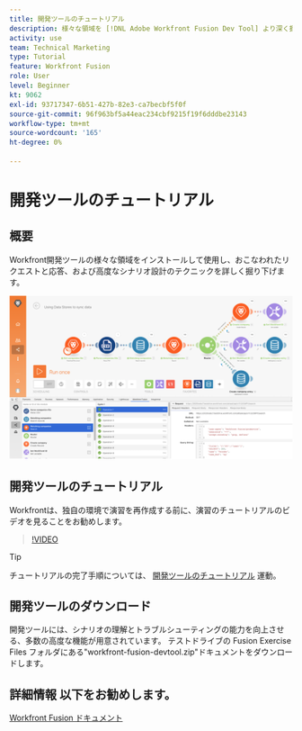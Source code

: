 ```yaml
---
title: 開発ツールのチュートリアル
description: 様々な領域を [!DNL Adobe Workfront Fusion Dev Tool] より深く掘り下げてシナリオ設計のテクニックを掘り下げる
activity: use
team: Technical Marketing
type: Tutorial
feature: Workfront Fusion
role: User
level: Beginner
kt: 9062
exl-id: 93717347-6b51-427b-82e3-ca7becbf5f0f
source-git-commit: 96f963bf5a44eac234cbf9215f19f6dddbe23143
workflow-type: tm+mt
source-wordcount: '165'
ht-degree: 0%

---
```


# 開発ツールのチュートリアル

## 概要

Workfront開発ツールの様々な領域をインストールして使用し、おこなわれたリクエストと応答、および高度なシナリオ設計のテクニックを詳しく掘り下げます。

![Fusion シナリオと開発ツールのイメージ](assets/troubleshooting-and-error-handling-1.png)

## 開発ツールのチュートリアル

Workfrontは、独自の環境で演習を再作成する前に、演習のチュートリアルのビデオを見ることをお勧めします。

>[!VIDEO](https://video.tv.adobe.com/v/335303/?quality=12)

>[!TIP]
>
>チュートリアルの完了手順については、 [開発ツールのチュートリアル](https://experienceleague.adobe.com/docs/workfront-learn/tutorials-workfront/fusion/exercises/devtool.html?lang=en) 運動。


## 開発ツールのダウンロード

開発ツールには、シナリオの理解とトラブルシューティングの能力を向上させる、多数の高度な機能が用意されています。 テストドライブの Fusion Exercise Files フォルダにある&quot;workfront-fusion-devtool.zip&quot;ドキュメントをダウンロードします。



## 詳細情報 以下をお勧めします。

[Workfront Fusion ドキュメント](https://experienceleague.adobe.com/docs/workfront/using/adobe-workfront-fusion/workfront-fusion-2.html?lang=en)
